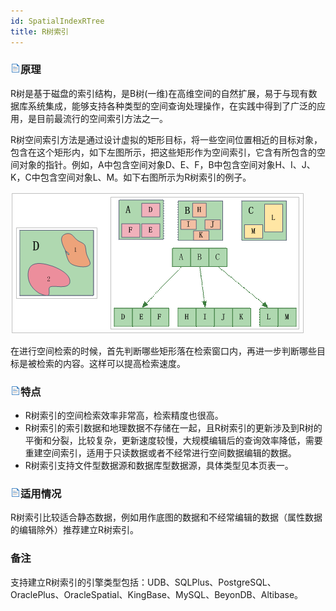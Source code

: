 ```yaml
---
id: SpatialIndexRTree
title: R树索引
---
```

### ![](../../img/read.gif)原理

R树是基于磁盘的索引结构，是B树(一维)在高维空间的自然扩展，易于与现有数据库系统集成，能够支持各种类型的空间查询处理操作，在实践中得到了广泛的应用，是目前最流行的空间索引方法之一。

R树空间索引方法是通过设计虚拟的矩形目标，将一些空间位置相近的目标对象，包含在这个矩形内，如下左图所示，把这些矩形作为空间索引，它含有所包含的空间对象的指针。例如，A中包含空间对象D、E、F，B中包含空间对象H、I、J、K，C中包含空间对象L、M。如下右图所示为R树索引的例子。

![](img/Rtree.png)  


在进行空间检索的时候，首先判断哪些矩形落在检索窗口内，再进一步判断哪些目标是被检索的内容。这样可以提高检索速度。

### ![](../../img/read.gif)特点

* R树索引的空间检索效率非常高，检索精度也很高。
* R树索引的索引数据和地理数据不存储在一起，且R树索引的更新涉及到R树的平衡和分裂，比较复杂，更新速度较慢，大规模编辑后的查询效率降低，需要重建空间索引，适用于只读数据或者不经常进行空间数据编辑的数据。
* R树索引支持文件型数据源和数据库型数据源，具体类型见本页表一。

### ![](../../img/read.gif)适用情况

R树索引比较适合静态数据，例如用作底图的数据和不经常编辑的数据（属性数据的编辑除外）推荐建立R树索引。

###  备注

支持建立R树索引的引擎类型包括：UDB、SQLPlus、PostgreSQL、OraclePlus、OracleSpatial、KingBase、MySQL、BeyonDB、Altibase。
